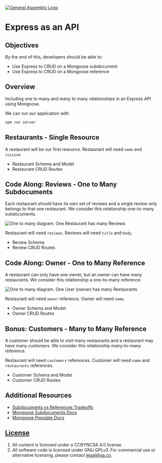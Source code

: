 [![General Assembly Logo](https://camo.githubusercontent.com/1a91b05b8f4d44b5bbfb83abac2b0996d8e26c92/687474703a2f2f692e696d6775722e636f6d2f6b6538555354712e706e67)](https://generalassemb.ly/education/web-development-immersive)

# Express as an API

## Objectives

By the end of this, developers should be able to:

- Use Express to CRUD on a Mongoose subdocument
- Use Express to CRUD on a Mongoose reference

## Overview

Including one to many and many to many relationships in an Express API using Mongoose.

We can run our application with

```bash
npm run server
```

## Restaurants - Single Resource

A restaurant will be our first resource. Restaurant will need `name` and `cuisine`.

- Restaurant Schema and Model
- Restaurant CRUD Routes

## Code Along: Reviews - One to Many Subdocuments

Each restaurant should have its own set of reviews and a single review only
belongs to that one restaurant. We consider this relationship
one-to-many subdocuments.

![One to many diagram. One Restaurant has many Reviews](https://media.git.generalassemb.ly/user/16320/files/441ca000-f75c-11ea-94f7-30405bf9720c)

Restaurant will need `reviews`.
Reviews will need `title` and `body`.

- Review Schema
- Review CRUD Routes

## Code Along: Owner - One to Many Reference

A restaurant can only have one owner, but an owner can have many restaurants.
We consider this relationship a one-to-many reference.

![One to many diagram. One User (owner) has many Restaurants](https://media.git.generalassemb.ly/user/16320/files/323afd00-f75c-11ea-919e-863c8266e780)


Restaurant will need `owner` reference.
Owner will need `name`.

- Owner Schema and Model
- Owner CRUD Routes

## Bonus: Customers - Many to Many Reference

A customer should be able to visit many restaurants and a restaurant may have
many customers. We consider this relationship many-to-many reference.

Restaurant will need `customers` references.
Customer will need `name` and `restaurants` references.

- Customer Schema and Model
- Customer CRUD Routes

## Additional Resources

- [Subdocuments vs References Tradeoffs](https://stackoverflow.com/questions/21302279/embedded-document-vs-reference-in-mongoose-design-model)
- [Mongoose Subdocuments Docs](http://mongoosejs.com/docs/subdocs.html)
- [Mongoose Populate Docs](http://mongoosejs.com/docs/populate.html)

## [License](LICENSE)

1. All content is licensed under a CC­BY­NC­SA 4.0 license.
1. All software code is licensed under GNU GPLv3. For commercial use or
    alternative licensing, please contact legal@ga.co.
